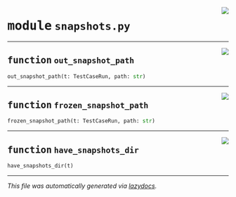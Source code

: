 <!-- markdownlint-disable -->

<a href="../booktest/snapshots.py#L0"><img align="right" style="float:right;" src="https://img.shields.io/badge/-source-cccccc?style=flat-square"></a>

# <kbd>module</kbd> `snapshots.py`





---

<a href="../booktest/snapshots.py#L6"><img align="right" style="float:right;" src="https://img.shields.io/badge/-source-cccccc?style=flat-square"></a>

## <kbd>function</kbd> `out_snapshot_path`

```python
out_snapshot_path(t: TestCaseRun, path: str)
```






---

<a href="../booktest/snapshots.py#L13"><img align="right" style="float:right;" src="https://img.shields.io/badge/-source-cccccc?style=flat-square"></a>

## <kbd>function</kbd> `frozen_snapshot_path`

```python
frozen_snapshot_path(t: TestCaseRun, path: str)
```






---

<a href="../booktest/snapshots.py#L28"><img align="right" style="float:right;" src="https://img.shields.io/badge/-source-cccccc?style=flat-square"></a>

## <kbd>function</kbd> `have_snapshots_dir`

```python
have_snapshots_dir(t)
```








---

_This file was automatically generated via [lazydocs](https://github.com/ml-tooling/lazydocs)._
